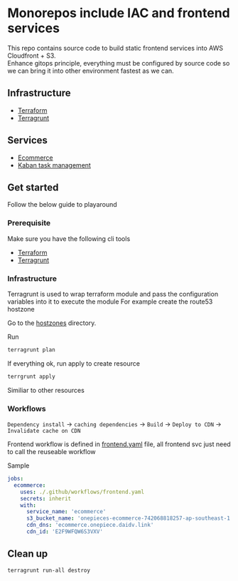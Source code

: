 # Monorepos include IAC and frontend services

This repo contains source code to build static frontend services into AWS Cloudfront + S3.</br>
Enhance gitops principle, everything must be configured by source code so we can bring it into other environment fastest as we can.

## Infrastructure

- [Terraform](./infrastructure/terraform/)
- [Terragrunt](./infrastructure/terragrunt/)

## Services

- [Ecommerce](./services/ecommerce/)
- [Kaban task management](./services/kaban-task-management/)

## Get started

Follow the below guide to playaround

### Prerequisite

Make sure you have the following cli tools

- [Terraform](https://developer.hashicorp.com/terraform/tutorials/aws-get-started/install-cli)
- [Terragrunt](https://terragrunt.gruntwork.io/docs/getting-started/install/)

### Infrastructure

Terragrunt is used to wrap terraform module and pass the configuration variables into it to execute the module
For example create the route53 hostzone

Go to the [hostzones](./infrastructure/terragrunt/hli/route53/hostzones/) directory.

Run

```bash
terragrunt plan
```

If everything ok, run apply to create resource

```bash
terrgrunt apply
```

Similiar to other resources

### Workflows

`Dependency install` -> `caching dependencies` -> `Build` -> `Deploy to CDN` -> `Invalidate cache on CDN`

Frontend workflow is defined in [frontend.yaml](./.github/workflows/frontend.yaml) file, all frontend svc just need to call the reuseable workflow

Sample

```yaml
jobs:
  ecommerce:
    uses: ./.github/workflows/frontend.yaml
    secrets: inherit
    with:
      service_name: 'ecommerce'
      s3_bucket_name: 'onepieces-ecommerce-742068818257-ap-southeast-1'
      cdn_dns: 'ecommerce.onepiece.daidv.link'
      cdn_id: 'E2F9WFQW6S3VXV'
```

## Clean up

```bash
terragrunt run-all destroy
```
